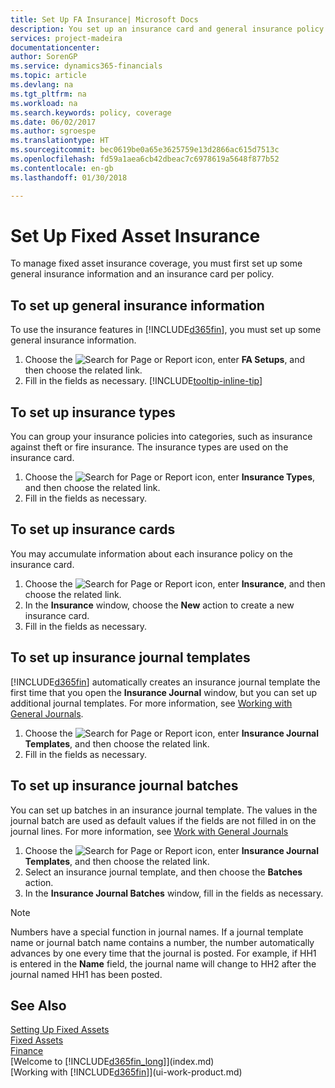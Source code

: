 ```yaml
---
title: Set Up FA Insurance| Microsoft Docs
description: You set up an insurance card and general insurance policy information to manage fixed asset insurance coverage.
services: project-madeira
documentationcenter: 
author: SorenGP
ms.service: dynamics365-financials
ms.topic: article
ms.devlang: na
ms.tgt_pltfrm: na
ms.workload: na
ms.search.keywords: policy, coverage
ms.date: 06/02/2017
ms.author: sgroespe
ms.translationtype: HT
ms.sourcegitcommit: bec0619be0a65e3625759e13d2866ac615d7513c
ms.openlocfilehash: fd59a1aea6cb42dbeac7c6978619a5648f877b52
ms.contentlocale: en-gb
ms.lasthandoff: 01/30/2018

---
```

# <a name="set-up-fixed-asset-insurance"></a>Set Up Fixed Asset Insurance
To manage fixed asset insurance coverage, you must first set up some general insurance information and an insurance card per policy.

## <a name="to-set-up-general-insurance-information"></a>To set up general insurance information
To use the insurance features in [!INCLUDE[d365fin](includes/d365fin_md.md)], you must set up some general insurance information.  

1. Choose the ![Search for Page or Report](media/ui-search/search_small.png "Search for Page or Report icon") icon, enter **FA Setups**, and then choose the related link.  
2. Fill in the fields as necessary. [!INCLUDE[tooltip-inline-tip](includes/tooltip-inline-tip_md.md)]  

## <a name="to-set-up-insurance-types"></a>To set up insurance types
You can group your insurance policies into categories, such as insurance against theft or fire insurance. The insurance types are used on the insurance card.

1. Choose the ![Search for Page or Report](media/ui-search/search_small.png "Search for Page or Report icon") icon, enter **Insurance Types**, and then choose the related link.  
2. Fill in the fields as necessary.

## <a name="to-set-up-insurance-cards"></a>To set up insurance cards
You may accumulate information about each insurance policy on the insurance card.  

1. Choose the ![Search for Page or Report](media/ui-search/search_small.png "Search for Page or Report icon") icon, enter **Insurance**, and then choose the related link.  
2. In the **Insurance** window, choose the **New** action to create a  new insurance card.  
3. Fill in the fields as necessary.

## <a name="to-set-up-insurance-journal-templates"></a>To set up insurance journal templates
[!INCLUDE[d365fin](includes/d365fin_md.md)] automatically creates an insurance journal template the first time that you open the **Insurance Journal** window, but you can set up additional journal templates. For more information, see [Working with General Journals](ui-work-general-journals.md).  

1. Choose the ![Search for Page or Report](media/ui-search/search_small.png "Search for Page or Report icon") icon, enter **Insurance Journal Templates**, and then choose the related link.  
2. Fill in the fields as necessary.

## <a name="to-set-up-insurance-journal-batches"></a>To set up insurance journal batches
You can set up batches in an insurance journal template. The values in the journal batch are used as default values if the fields are not filled in on the journal lines. For more information, see [Work with General Journals](ui-work-general-journals.md)  

1. Choose the ![Search for Page or Report](media/ui-search/search_small.png "Search for Page or Report icon") icon, enter **Insurance Journal Templates**, and then choose the related link.  
2. Select an insurance journal template, and then choose the **Batches** action.
3. In the **Insurance Journal Batches** window, fill in the fields as necessary.

> [!NOTE]  
>   Numbers have a special function in journal names. If a journal template name or journal batch name contains a number, the number automatically advances by one every time that the journal is posted. For example, if HH1 is entered in the **Name** field, the journal name will change to HH2 after the journal named HH1 has been posted.

## <a name="see-also"></a>See Also
[Setting Up Fixed Assets](fa-setup.md)  
[Fixed Assets](fa-manage.md)  
[Finance](finance.md)  
[Welcome to [!INCLUDE[d365fin_long](includes/d365fin_long_md.md)]](index.md)  
[Working with [!INCLUDE[d365fin](includes/d365fin_md.md)]](ui-work-product.md)

